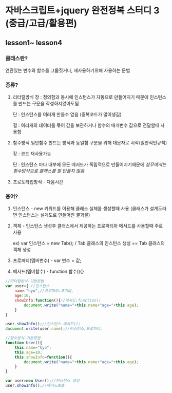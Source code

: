 # 자바스크립트+jquery 완전정복 스터디 3 (중급/고급/활용편)

## lesson1~ lesson4 

### **클래스란**?

연관있는 변수와 함수를 그룹짓거나, 재사용하기위해 사용하는 문법

### **종류**?

1. 리터럴방식 
   장 : 정의함과 동시에 인스턴스가 자동으로 만들어지기 때문에 인스턴스를 만드는 구문을 작성하지않아도됨 

   단 : 인스턴스를 여러개 만들수 없음 (중복코드가 많이생김)

   결 : 여러개의 데이터를 묶어 값을 보관하거나 함수의 매개변수 값으로 전달할때 사용함

2. 함수방식 
   일반함수 만드는 방식과 동일함 구분을 위해 대문자로 시작(일반적인규칙)

   장 : 코드 재사용가능

   단 : 인스턴스 마다 내부에 모든 메서드가 독립적으로 만들어지기때문에 *실무에서는 함수방식으로 클래스를 잘 만들지 않음*

3. 프로토타입방식  - 다음시간

### **용어**?

1. 인스턴스 - new 키워드를 이용해 클래스 실체를 생성할때 사용 (클래스가 설계도라면 인스턴스는 설계도로 만들어진 결과물)

2. 객체 - 인스턴스 생성후 클래스에서 제공하는 프로퍼티와 메서드를 사용할때 주로 사용 

   ex) var 인스턴스 = new Tab(); / Tab 클래스의 인스턴스 생성 == Tab 클래스의 객체 생성

3. 프로퍼티(멤버변수) - var 변수 = 값;

4. 메서드(멤버함수) -  function 함수(){}



```javascript
//리터럴방식-기본문법
var user={ //인스턴스
	name:"hyo",//프로퍼티:초기값,
	age:10,
	showInfo:function(){//메서드:function()
		document.write("name="+this.name+"age="+this.age);
	}
}

user.showInfo();//인스턴스.메서드();
document.write(user.name);//인스턴스.프로퍼티;

//함수방식-기본문법
function User(){
	this.name="hyo";
	this.age=10;
	this.showInfo=function(){
		document.write("name="+this.name+"age="+this.age);
	}
}

var user=new User();//인스턴스 생성
user.showInfo();//메서드호출

```
